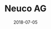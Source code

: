 ﻿---
title:          "Neuco AG"
date:           "2018-07-05"
draft:          false
robotsExclude:  true
---
